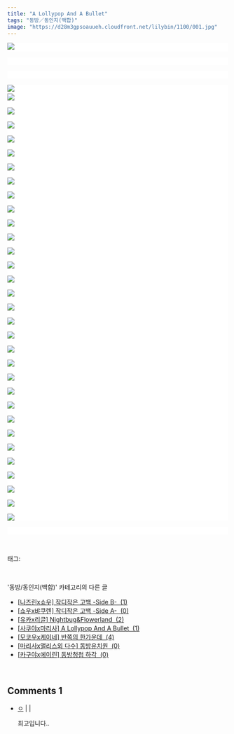 ```yaml
---
title: "A Lollypop And A Bullet"
tags: "동방／동인지(백합)"
image: "https://d28m3gpsoauueh.cloudfront.net/lilybin/1100/001.jpg"
---
```

<div class="article">
<div class="area_view">
<p style="text-align: justify; background: white"><img src="{{ site.imgserver4 }}/lilybin/1100/001.jpg"/><span style="color:#557a74; font-family:돋움; font-size:10pt"> 
</span></p><p style="text-align: justify; background: white"> 
 </p><p style="text-align: justify; background: white"> 
 </p><p style="text-align: justify; background: white"><img src="{{ site.imgserver4 }}/lilybin/1100/002.jpg"/><span style="color:#557a74; font-family:돋움; font-size:10pt"><br/><img src="{{ site.imgserver4 }}/lilybin/1100/003.jpg"/><br/><br/><img src="{{ site.imgserver4 }}/lilybin/1100/004.jpg"/><br/><br/><img src="{{ site.imgserver4 }}/lilybin/1100/005.jpg"/><br/><br/><img src="{{ site.imgserver4 }}/lilybin/1100/006.jpg"/><br/><br/><img src="{{ site.imgserver4 }}/lilybin/1100/007.jpg"/><br/><br/><img src="{{ site.imgserver4 }}/lilybin/1100/008.jpg"/><br/><br/><img src="{{ site.imgserver4 }}/lilybin/1100/009.jpg"/><br/><br/><img src="{{ site.imgserver4 }}/lilybin/1100/010.jpg"/><br/><br/><img src="{{ site.imgserver4 }}/lilybin/1100/011.jpg"/><br/><br/><img src="{{ site.imgserver4 }}/lilybin/1100/012.jpg"/><br/><br/><img src="{{ site.imgserver4 }}/lilybin/1100/013.jpg"/><br/><br/><img src="{{ site.imgserver4 }}/lilybin/1100/014.jpg"/><br/><br/><img src="{{ site.imgserver4 }}/lilybin/1100/015.jpg"/><br/><br/><img src="{{ site.imgserver4 }}/lilybin/1100/016.jpg"/><br/><br/><img src="{{ site.imgserver4 }}/lilybin/1100/017.jpg"/><br/><br/><img src="{{ site.imgserver4 }}/lilybin/1100/018.jpg"/><br/><br/><img src="{{ site.imgserver4 }}/lilybin/1100/019.jpg"/><br/><br/><img src="{{ site.imgserver4 }}/lilybin/1100/020.jpg"/><br/><br/><img src="{{ site.imgserver4 }}/lilybin/1100/021.jpg"/><br/><br/><img src="{{ site.imgserver4 }}/lilybin/1100/022.jpg"/><br/><br/><img src="{{ site.imgserver4 }}/lilybin/1100/023.jpg"/><br/><br/><img src="{{ site.imgserver4 }}/lilybin/1100/024.jpg"/><br/><br/><img src="{{ site.imgserver4 }}/lilybin/1100/025.jpg"/><br/><br/><img src="{{ site.imgserver4 }}/lilybin/1100/026.jpg"/><br/><br/><img src="{{ site.imgserver4 }}/lilybin/1100/027.jpg"/><br/><br/><img src="{{ site.imgserver4 }}/lilybin/1100/028.jpg"/><br/><br/><img src="{{ site.imgserver4 }}/lilybin/1100/029.jpg"/><br/><br/><img src="{{ site.imgserver4 }}/lilybin/1100/030.jpg"/><br/><br/><img src="{{ site.imgserver4 }}/lilybin/1100/031.jpg"/><br/><br/><img src="{{ site.imgserver4 }}/lilybin/1100/032.jpg"/><br/><br/><img src="{{ site.imgserver4 }}/lilybin/1100/033.jpg"/>
</span></p><p style="text-align: justify; background: white"><span style="color:#557a74; font-family:돋움; font-size:10pt">
</span> </p>
</div></div><br/>
<div class="tagTrail">
<p>태그: </p>
<ul>
</ul>
</div><br/>
<div class="another">
<p>'동방/동인지(백합)' 카테고리의 다른 글</p>
<ul>
<li><a href="/lilybin_1103">
[나즈린x쇼우] 작디작은 고백 -Side B-  (1)
</a></li>
<li><a href="/lilybin_1102">
[쇼우x뱌쿠렌] 작디작은 고백 -Side A-  (0)
</a></li>
<li><a href="/lilybin_1101">
[유카x리글] Nightbug&amp;Flowerland  (2)
</a></li>
<li><a href="/lilybin_1100">
[사쿠야x마리사] A Lollypop And A Bullet  (1)
</a></li>
<li><a href="/lilybin_1099">
[모코우x케이네] 반쪽의 한가운데  (4)
</a></li>
<li><a href="/lilybin_1098">
[마리사x앨리스외 다수] 동방유치원  (0)
</a></li>
<li><a href="/lilybin_1097">
[카구야x에이린] 동방청첩 하각  (0)
</a></li>
</ul>
</div><br/>
<div class="comment">
<h2 class="bold">Comments <span id="commentCount1100">1</span></h2>
<div style="clear:both;">
<div id="entry1100Comment" style="display:block">
<ul class="list_reply">
<li class="rp_general" id="comment13115085">
<div class="post-comment">
<div>
<span>
<i class="fa fa-user"></i> <a href="http://" onclick="return openLinkInNewWindow(this)">ㅇ</a> |
                                |
                               
</span>
<p>최고입니다..</p>

</div>
</div>
</li>
</ul>
</div>
</div>
</div><br/>
<br/>
<p id="refer"></p>
<br/>

